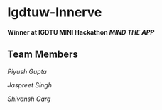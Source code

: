 # Igdtuw-Innerve

#### Winner at IGDTU MINI Hackathon *MIND THE APP*

## Team Members
*Piyush Gupta*

*Jaspreet Singh*

*Shivansh Garg*
